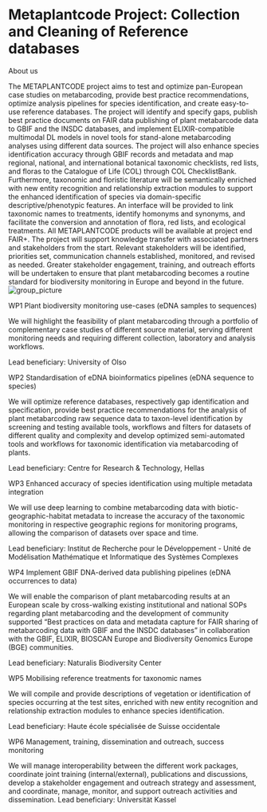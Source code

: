 # Metaplantcode Project: Collection and Cleaning of Reference databases

About us

The METAPLANTCODE project aims to test and optimize pan-European case studies on metabarcoding, provide best practice recommendations, optimize analysis pipelines for species identification, and create easy-to-use reference databases. The project will identify and specify gaps, publish best practice documents on FAIR data publishing of plant metabarcode data to GBIF and the INSDC databases, and implement ELIXIR-compatible multimodal DL models in novel tools for stand-alone metabarcoding analyses using different data sources. The project will also enhance species identification accuracy through GBIF records and metadata and map regional, national, and international botanical taxonomic checklists, red lists, and floras to the Catalogue of Life (COL) through COL ChecklistBank. Furthermore, taxonomic and floristic literature will be semantically enriched with new entity recognition and relationship extraction modules to support the enhanced identification of species via domain-specific descriptive/phenotypic features. An interface will be provided to link taxonomic names to treatments, identify homonyms and synonyms, and facilitate the conversion and annotation of flora, red lists, and ecological treatments. All METAPLANTCODE products will be available at project end FAIR+. The project will support knowledge transfer with associated partners and stakeholders from the start. Relevant stakeholders will be identified, priorities set, communication channels established, monitored, and revised as needed. Greater stakeholder engagement, training, and outreach efforts will be undertaken to ensure that plant metabarcoding becomes a routine standard for biodiversity monitoring in Europe and beyond in the future.
![group_picture](https://github.com/user-attachments/assets/3e10359d-8800-4697-8912-231649a949fe)

WP1
Plant biodiversity monitoring use-cases (eDNA samples to sequences)

We will highlight the feasibility of plant metabarcoding through a portfolio of complementary case studies of different source material, serving different monitoring needs and requiring different collection, laboratory and analysis workflows.

Lead beneficiary: University of Olso

WP2
Standardisation of eDNA bioinformatics pipelines (eDNA sequence to species)

We will optimize reference databases, respectively gap identification and specification, provide best practice recommendations for the analysis of plant metabarcoding raw sequence data to taxon-level identification by screening and testing available tools, workflows and filters for datasets of different quality and complexity and develop optimized semi-automated tools and workflows for taxonomic identification via metabarcoding of plants.

Lead beneficiary: Centre for Research & Technology, Hellas

WP3
Enhanced accuracy of species identification using multiple metadata integration

We will use deep learning to combine metabarcoding data with biotic-geographic-habitat metadata to increase the accuracy of the taxonomic monitoring in respective geographic regions for monitoring programs, allowing the comparison of datasets over space and time.

Lead beneficiary: Institut de Recherche pour le Développement - Unité de Modélisation Mathématique et Informatique des Systèmes Complexes

WP4
Implement GBIF DNA-derived data publishing pipelines (eDNA occurrences to data)

We will enable the comparison of plant metabarcoding results at an European scale by cross-walking existing institutional and national SOPs regarding plant metabarcoding and the development of community supported “Best practices on data and metadata capture for FAIR sharing of metabarcoding data with GBIF and the INSDC databases” in collaboration with the GBIF, ELIXIR, BIOSCAN Europe and Biodiversity Genomics Europe (BGE) communities.

Lead beneficiary: Naturalis Biodiversity Center

WP5
Mobilising reference treatments for taxonomic names

We will compile and provide descriptions of vegetation or identification of species occurring at the test sites, enriched with new entity recognition and relationship extraction modules to enhance species identification.

Lead beneficiary: Haute école spécialisée de Suisse occidentale

WP6
Management, training, dissemination and outreach, success monitoring

We will manage interoperability between the different work packages, coordinate joint training (internal/external), publications and discussions, develop a stakeholder engagement and outreach strategy and assessment, and coordinate, manage, monitor, and support outreach activities and dissemination.
Lead beneficiary:  Universität Kassel 
